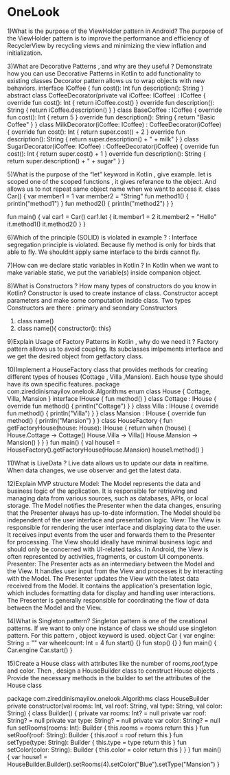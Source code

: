 # OneLook
1)What is the purpose of the ViewHolder pattern in Android? 
The purpose of the ViewHolder pattern is to improve the performance and efficiency of RecyclerView by recycling views and minimizing the view inflation and initialization.

3)What are Decorative Patterns , and why are they useful ? Demonstrate how you can use Decorative Patterns in Kotlin to add functionality to existing classes
Decorator pattern allows us to wrap objects with new behaviors.
interface ICoffee {
    fun cost(): Int
    fun description(): String
}
abstract class CoffeeDecorator(private val iCoffee: ICoffee) : ICoffee {
    override fun cost(): Int {
        return iCoffee.cost()
    }
    override fun description(): String {
        return iCoffee.description()
    }
}
class BaseCoffee : ICoffee {
    override fun cost(): Int {
        return 5
    }
    override fun description(): String {
        return "Basic Coffee"
    }
}
class MilkDecorator(iCoffee: ICoffee) : CoffeeDecorator(iCoffee) {
    override fun cost(): Int {
        return super.cost() + 2
    }
    override fun description(): String {
        return super.description() + " + milk"
    }
}
class SugarDecorator(iCoffee: ICoffee) : CoffeeDecorator(iCoffee) {
    override fun cost(): Int {
        return super.cost() + 1
    }
    override fun description(): String {
        return super.description() + " + sugar"
    }
}


5)What is the purpose of the “let” keyword in Kotlin , give example.
let is scoped one of the scoped functions , it gives referance to the object. And allows us to not repeat same object name when we want to access it.
class Car() {
    var member1 = 1
    var member2 = "String"
    fun method1() {
        println("method1")
    }
    fun method2() {
        println("method2")
    }
}

fun main() {
    val car1 = Car()
    car1.let {
        it.member1 = 2
        it.member2 = "Hello"
        it.method1()
        it.method2()
    }
}

6)Which of the principle (SOLID) is violated in example ? : 
Interface segregation principle is violated.
Because fly method is only for birds that able to fly. We shouldnt apply same interface to the birds cannot fly.

7)How can we declare static variables in Kotlin ?
In Kotlin when we want to make variable static, we put the variable(s) inside companion object.

8)What is Constructors ? How many types of constructors do you know in Kotlin?
Constructor is used to create instance of class. Constructor accept parameters and make some computation inside class. Two types Constructors are there : primary and seondary Constructors
1. class name() 
2. class name(){ constructor(): this}
   
9)Explain Usage of Factory Patterns in Kotlin , why do we need it ?
Factory pattern allows us to avoid coupling. Its subclasses imlpements interface and we get the desired object from getfactory class.

10)Implement a HouseFactory class that provides methods for creating different types of houses (Cottage , Villa ,Mansion). Each house type should have its own specific features.
package com.zireddinismayilov.onelook.Algorithms
enum class House {
    Cottage, Villa, Mansion
}
interface IHouse {
    fun method()
}
class Cottage : IHouse {
    override fun method() {
        println("Cottage")
    }
}
class Villa : IHouse {
    override fun method() {
        println("Villa")
    }
}
class Mansion : IHouse {
    override fun method() {
        println("Mansion")
    }
}
class HouseFactory {
    fun getFactoryHouse(house: House): IHouse {
        return when (house) {
            House.Cottage -> Cottage()
            House.Villa -> Villa()
            House.Mansion -> Mansion()
        }
    }
}
fun main() {
    val house1 = HouseFactory().getFactoryHouse(House.Mansion)
    house1.method()
}

11)What is LiveData ?
Live data allows us to update our data in realtime. When data changes, we use observer and get the latest data.

12)Explain MVP structure
Model:
The Model represents the data and business logic of the application.
It is responsible for retrieving and managing data from various sources, such as databases, APIs, or local storage.
The Model notifies the Presenter when the data changes, ensuring that the Presenter always has up-to-date information.
The Model should be independent of the user interface and presentation logic.
View:
The View is responsible for rendering the user interface and displaying data to the user.
It receives input events from the user and forwards them to the Presenter for processing.
The View should ideally have minimal business logic and should only be concerned with UI-related tasks.
In Android, the View is often represented by activities, fragments, or custom UI components.
Presenter:
The Presenter acts as an intermediary between the Model and the View.
It handles user input from the View and processes it by interacting with the Model.
The Presenter updates the View with the latest data received from the Model.
It contains the application's presentation logic, which includes formatting data for display and handling user interactions.
The Presenter is generally responsible for coordinating the flow of data between the Model and the View.

14)What is Singleton pattern?
Singleton pattern is one of the creational patterns. If we want to only one instance of class we should use singleton pattern. For this pattern , object keyword is used.
object Car {
    var engine: String = ""
    var wheelcount: Int = 4
    fun start() {}
    fun stop() {}
}
fun main() {
    Car.engine
    Car.start()
}

15)Create a House class with attributes like the number of rooms,roof,type and color. Then , design a HouseBuilder class to construct House objects . Provide the necessary methods in the builder to set the attributes of the House class

package com.zireddinismayilov.onelook.Algorithms
class HouseBuilder private constructor(val rooms: Int, val roof: String, val type: String, val color: String) {
    class Builder() {
        private var rooms: Int? = null
        private var roof: String? = null
        private var type: String? = null
        private var color: String? = null
        fun setRooms(rooms: Int): Builder {
            this.rooms = rooms
            return this
        }
        fun setRoof(roof: String): Builder {
            this.roof = roof
            return this
        }
        fun setType(type: String): Builder {
            this.type = type
            return this
        }
        fun setColor(color: String): Builder {
            this.color = color
            return this
        }
    }
}
fun main() {
    var house1 = HouseBuilder.Builder().setRooms(4).setColor("Blue").setType("Mansion")
}

